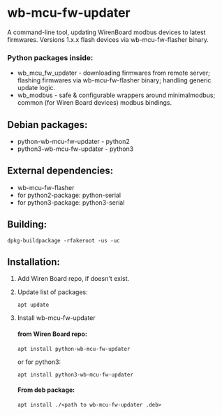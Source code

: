 # wb-mcu-fw-updater
A command-line tool, updating WirenBoard modbus devices to latest firmwares. Versions 1.x.x flash devices via wb-mcu-fw-flasher binary.

### Python packages inside:
* wb_mcu_fw_updater - downloading firmwares from remote server; flashing firmwares via wb-mcu-fw-flasher binary; handling generic update logic.
* wb_modbus - safe & configurable wrappers around minimalmodbus; common (for Wiren Board devices) modbus bindings.

## Debian packages:
* python-wb-mcu-fw-updater - python2
* python3-wb-mcu-fw-updater - python3

## External dependencies:
* wb-mcu-fw-flasher
* for python2-package: python-serial
* for python3-package: python3-serial

## Building:
`dpkg-buildpackage -rfakeroot -us -uc`

## Installation:
1. Add Wiren Board repo, if doesn't exist.
2. Update list of packages:

    `apt update`
3. Install wb-mcu-fw-updater

    #### from Wiren Board repo:

    `apt install python-wb-mcu-fw-updater`

    or for python3:

    `apt install python3-wb-mcu-fw-updater`

    #### From deb package:

    `apt install ./<path to wb-mcu-fw-updater .deb>`

